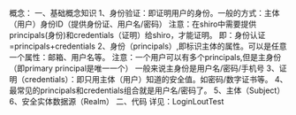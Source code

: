 概念：
一、基础概念知识
    1、身份验证：即证明用户的身份。一般的方式：主体（用户）身份ID（提供身份证、用户名/密码）
        注意：在shiro中需要提供principals(身份)和credentials（证明）给shiro，才能证明。
        即：身份认证=principals+credentials
    2、身份（principals）,即标识主体的属性。可以是任意一个属性：邮箱、用户名等。
        注意：一个用户可以有多个principals,但是主身份（即primary principal是唯一一个）
        一般来说主身份是用户名/密码/手机号
    3、证明（credentials）：即只用主体（用户）知道的安全值。如密码/数字证书等。
    4、最常见的principals和credentials组合就是用户名/密码了。
    5、主体（Subject）
    6、安全实体数据源（Realm）
二、代码
    详见：LoginLoutTest